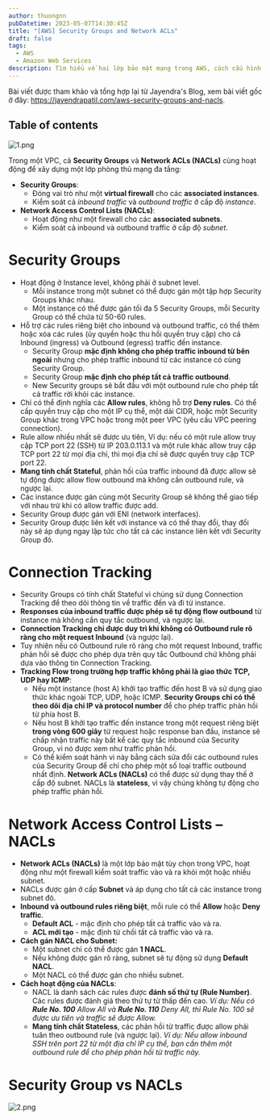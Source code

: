 ```yaml
---
author: thuongnn
pubDatetime: 2023-05-07T14:30:45Z
title: "[AWS] Security Groups and Network ACLs"
draft: false
tags:
  - AWS
  - Amazon Web Services
description: Tìm hiểu về hai lớp bảo mật mạng trong AWS, cách cấu hình và quản lý quyền truy cập vào tài nguyên.
---
```


Bài viết được tham khảo và tổng hợp lại từ Jayendra's Blog, xem bài viết gốc ở đây: https://jayendrapatil.com/aws-security-groups-and-nacls.

## Table of contents

![1.png](@/assets/images/networking/security-groups-and-nacls/1.png)

Trong một VPC, cả **Security Groups** và **Network ACLs (NACLs)** cùng hoạt động để xây dựng một lớp phòng thủ mạng đa tầng:

- **Security Groups**:
  - Đóng vai trò như một **virtual firewall** cho các **associated instances**.
  - Kiểm soát cả _inbound traffic_ và _outbound traffic_ ở cấp độ _instance_.
- **Network Access Control Lists (NACLs)**:
  - Hoạt động như một firewall cho các **associated subnets**.
  - Kiểm soát cả inbound và outbound traffic ở cấp độ _subnet_.

# **Security Groups**

- Hoạt động ở Instance level, không phải ở subnet level.
  - Mỗi instance trong một subnet có thể được gán một tập hợp Security Groups khác nhau.
  - Một instance có thể được gán tối đa 5 Security Groups, mỗi Security Group có thể chứa từ 50-60 rules.
- Hỗ trợ các rules riêng biệt cho inbound và outbound traffic, có thể thêm hoặc xóa các rules (ủy quyền hoặc thu hồi quyền truy cập) cho cả Inbound (ingress) và Outbound (egress) traffic đến instance.
  - Security Group **mặc định không cho phép traffic inbound từ bên ngoài** nhưng cho phép traffic inbound từ các instance có cùng Security Group.
  - Security Group **mặc định cho phép tất cả traffic outbound**.
  - New Security groups sẽ bắt đầu với một outbound rule cho phép tất cả traffic rời khỏi các instance.
- Chỉ có thể định nghĩa các **Allow rules**, không hỗ trợ **Deny rules**. Có thể cấp quyền truy cập cho một IP cụ thể, một dải CIDR, hoặc một Security Group khác trong VPC hoặc trong một peer VPC (yêu cầu VPC peering connection).
- Rule allow nhiều nhất sẽ được ưu tiên, Ví dụ: nếu có một rule allow truy cập TCP port 22 (SSH) từ IP 203.0.113.1 và một rule khác allow truy cập TCP port 22 từ mọi địa chỉ, thì mọi địa chỉ sẽ được quyền truy cập TCP port 22.
- **Mang tính chất Stateful**, phản hồi của traffic inbound đã được allow sẽ tự động được allow flow outbound mà không cần outbound rule, và ngược lại.
- Các instance được gán cùng một Security Group sẽ không thể giao tiếp với nhau trừ khi có allow traffic được add.
- Security Group được gán với ENI (network interfaces).
- Security Group được liên kết với instance và có thể thay đổi, thay đổi này sẽ áp dụng ngay lập tức cho tất cả các instance liên kết với Security Group đó.

# **Connection Tracking**

- Security Groups có tính chất Stateful vì chúng sử dụng Connection Tracking để theo dõi thông tin về traffic đến và đi từ instance.
- **Responses của inbound traffic được phép sẽ tự động flow outbound** từ instance mà không cần quy tắc outbound, và ngược lại.
- **Connection Tracking chỉ được duy trì khi không có Outbound rule rõ ràng cho một request Inbound** (và ngược lại).
- Tuy nhiên nếu có Outbound rule rõ ràng cho một request Inbound, traffic phản hồi sẽ được cho phép dựa trên quy tắc Outbound chứ không phải dựa vào thông tin Connection Tracking.
- **Tracking Flow trong trường hợp traffic không phải là giao thức TCP, UDP hay ICMP**:
  - Nếu một instance (host A) khởi tạo traffic đến host B và sử dụng giao thức khác ngoài TCP, UDP, hoặc ICMP. **Security Groups chỉ có thể theo dõi địa chỉ IP và protocol number** để cho phép traffic phản hồi từ phía host B.
  - Nếu host B khởi tạo traffic đến instance trong một request riêng biệt **trong vòng 600 giây** từ request hoặc response ban đầu, instance sẽ chấp nhận traffic này bất kể các quy tắc inbound của Security Group, vì nó được xem như traffic phản hồi.
  - Có thể kiểm soát hành vi này bằng cách sửa đổi các outbound rules của Security Group để chỉ cho phép một số loại traffic outbound nhất định. **Network ACLs (NACLs)** có thể được sử dụng thay thế ở cấp độ subnet. NACLs là **stateless**, vì vậy chúng không tự động cho phép traffic phản hồi.

# Network Access Control Lists – NACLs

- **Network ACLs (NACLs)** là một lớp bảo mật tùy chọn trong VPC, hoạt động như một firewall kiểm soát traffic vào và ra khỏi một hoặc nhiều subnet.
- NACLs được gán ở cấp **Subnet** và áp dụng cho tất cả các instance trong subnet đó.
- **Inbound và outbound rules riêng biệt**, mỗi rule có thể **Allow** hoặc **Deny traffic**.
  - **Default ACL** - mặc định cho phép tất cả traffic vào và ra.
  - **ACL mới tạo** - mặc định từ chối tất cả traffic vào và ra.
- **Cách gán NACL cho Subnet:**
  - Một subnet chỉ có thể được gán **1 NACL**.
  - Nếu không được gán rõ ràng, subnet sẽ tự động sử dụng **Default NACL**.
  - Một NACL có thể được gán cho nhiều subnet.
- **Cách hoạt động của NACLs**:
  - NACL là danh sách các rules được **đánh số thứ tự (Rule Number)**. Các rules được đánh giá theo thứ tự từ thấp đến cao.
    _Ví dụ: Nếu có **Rule No. 100** Allow All và **Rule No. 110** Deny All, thì Rule No. 100 sẽ được ưu tiên và traffic sẽ được Allow._
  - **Mang tính chất Stateless**, các phản hồi từ traffic được allow phải tuân theo outbound rule (và ngược lại).
    _Ví dụ: Nếu allow inbound SSH trên port 22 từ một địa chỉ IP cụ thể, bạn cần thêm một outbound rule để cho phép phản hồi từ traffic này._

# **Security Group vs NACLs**

![2.png](@/assets/images/networking/security-groups-and-nacls/2.png)
